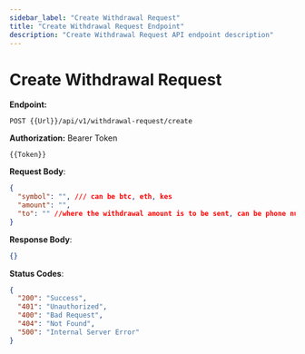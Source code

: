 ```yaml
---
sidebar_label: "Create Withdrawal Request"
title: "Create Withdrawal Request Endpoint"
description: "Create Withdrawal Request API endpoint description"
---
```


# Create Withdrawal Request

**Endpoint:**

```
POST {{Url}}/api/v1/withdrawal-request/create
```

**Authorization:** Bearer Token

```
{{Token}}
```

**Request Body**:

```json
{
  "symbol": "", /// can be btc, eth, kes
  "amount": "",
  "to": "" //where the withdrawal amount is to be sent, can be phone number or wallet address
}
```

**Response Body**:

```json
{}
```

**Status Codes**:

```json
{
  "200": "Success",
  "401": "Unauthorized",
  "400": "Bad Request",
  "404": "Not Found",
  "500": "Internal Server Error"
}
```
